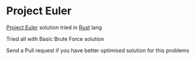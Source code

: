 # Project Euler
[Project Euler](https://projecteuler.net/) solution tried in [Rust](https://www.rust-lang.org/) lang

Tried all with Basic Brute Force solution

Send a Pull request if you have better optimised solution for this problems
